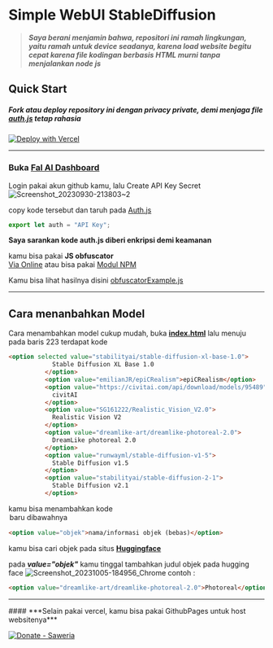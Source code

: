 # Simple WebUI StableDiffusion
> ***Saya berani menjamin bahwa, repositori ini ramah lingkungan, yaitu ramah untuk device seadanya, karena load website begitu cepat karena file kodingan berbasis HTML murni tanpa menjalankan node js***

 ## Quick Start

 ##### ***Fork atau deploy repository ini dengan privacy private, demi menjaga file [auth.js](https://github.com/MininxD/simple-WebUI-StableDiffusion/blob/main/components/auth.js) tetap rahasia***

[![Deploy with Vercel](https://vercel.com/button)](https://vercel.com/new/clone?repository-url=https%3A%2F%2Fgithub.com%2Fmininxd%2Fsimple-webui-stablediffusion)
<hr>

 ### Buka [Fal AI Dashboard](https://fal.ai/dashboard/)
 Login pakai akun github kamu, lalu Create API Key Secret 
![Screenshot_20230930-213803~2](https://github.com/MininxD/simple-WebUI-StableDiffusion/assets/70429604/9056f354-1a1e-4563-8bbb-6a388b1d687c)

 
copy kode tersebut dan taruh pada [Auth.js](https://github.com/MininxD/simple-WebUI-StableDiffusion/blob/main/components/auth.js)
```javascript
export let auth = "API Key";
```
**Saya sarankan kode auth.js diberi enkripsi demi keamanan**

kamu bisa pakai **JS obfuscator**<br>
[Via Online](https://obfuscator.io/)
atau bisa pakai [Modul NPM](https://www.npmjs.com/package/javascript-obfuscator)

Kamu bisa lihat hasilnya disini [obfuscatorExample.js](https://github.com/MininxD/simple-WebUI-StableDiffusion/blob/main/components/obfuscatorExample.js)
<hr>

## Cara menanbahkan Model

Cara menambahkan model cukup mudah, buka **[index.html](https://github.com/MininxD/simple-WebUI-StableDiffusion/blob/main/index.html)** lalu menuju pada baris 223 terdapat kode
```html
<option selected value="stabilityai/stable-diffusion-xl-base-1.0">
            Stable Diffusion XL Base 1.0
          </option>
          <option value="emilianJR/epiCRealism">epiCRealism</option>
          <option value="https://civitai.com/api/download/models/95489">
            civitAI
          </option>
          <option value="SG161222/Realistic_Vision_V2.0">
            Realistic Vision V2
          </option>
          <option value="dreamlike-art/dreamlike-photoreal-2.0">
            DreamLike photoreal 2.0
          </option>
          <option value="runwayml/stable-diffusion-v1-5">
            Stable Diffusion v1.5
          </option>
          <option value="stabilityai/stable-diffusion-2-1">
            Stable Diffusion v2.1
          </option>
```
kamu bisa menambahkan kode <option> baru dibawahnya
```html
<option value="objek">nama/informasi objek (bebas)</option>
```
kamu bisa cari objek pada situs **[Huggingface](https://huggingface.co/models?pipeline_tag=text-to-image&sort=trending)**

pada ***value="objek"*** kamu tinggal tambahkan judul objek pada hugging face
![Screenshot_20231005-184956_Chrome](https://github.com/MininxD/simple-WebUI-StableDiffusion/assets/70429604/4a80325c-6716-4101-b13e-fdbff68f8e9a)
contoh :
```html
<option value="dreamlike-art/dreamlike-photoreal-2.0">Photoreal</option>
```


<hr>
#### ***Selain pakai vercel, kamu bisa pakai GithubPages untuk host websitenya***

  [![Donate - Saweria](https://img.shields.io/badge/Donate-Saweria-2ea44f?style=for-the-badge)](https://saweria.co/mininxd)
